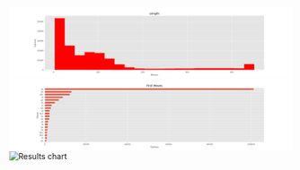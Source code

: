 ![Length chart](/output/pgns-run2-20190614-1254/length.png)
![First moves chart](/output/pgns-run2-20190614-1254/first_moves.png)
![Results chart](/output/pgns-run2-20190614-1254results.png)
